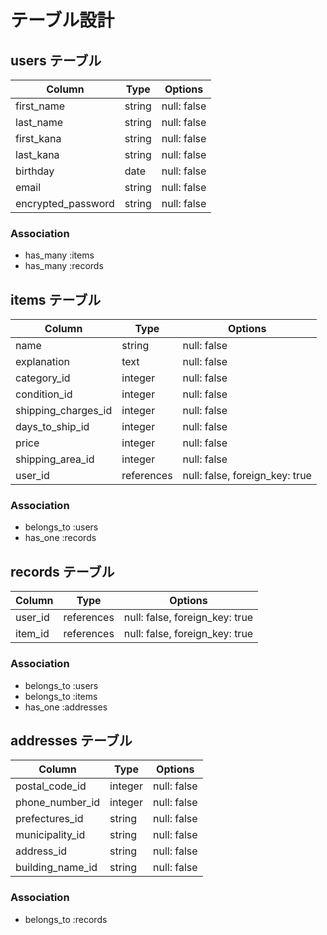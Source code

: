 # テーブル設計

## users テーブル

| Column             | Type   | Options     |
| ------------------ | ------ | ----------- |
| first_name         | string | null: false | #名
| last_name          | string | null: false | #苗字
| first_kana         | string | null: false | #名のカナ
| last_kana          | string | null: false | #苗字のカナ
| birthday           | date   | null: false | #誕生日
| email              | string | null: false | #メールアドレス
| encrypted_password | string | null: false | #パスワード確認


### Association

- has_many :items
- has_many :records

## items テーブル

| Column              | Type       | Options                        |
| ------------------- | ---------- | ------------------------------ |
| name                | string     | null: false                    | #商品名
| explanation         | text       | null: false                    | #商品の説明
| category_id         | integer    | null: false                    | #商品カテゴリー
| condition_id        | integer    | null: false                    | #商品の状態
| shipping_charges_id | integer    | null: false                    | #配送料の負担
| days_to_ship_id     | integer    | null: false                    | #発送までの日数
| price               | integer    | null: false                    | #価格
| shipping_area_id    | integer    | null: false                    | #発送元の地域
| user_id             | references | null: false, foreign_key: true | #userの外部キー


### Association

- belongs_to :users
- has_one :records

## records テーブル

| Column  | Type       | Options                        |
| ------- | ---------- | ------------------------------ |
| user_id | references | null: false, foreign_key: true | #購入者
| item_id | references | null: false, foreign_key: true | #購入したもの

### Association

- belongs_to :users
- belongs_to :items
- has_one :addresses

## addresses テーブル

| Column           | Type    | Options     |
| ---------------- | ------- | ----------- |
| postal_code_id   | integer | null: false | #郵便番号
| phone_number_id  | integer | null: false | #電話番号
| prefectures_id   | string  | null: false | #都道府県
| municipality_id  | string  | null: false | #市区町村
| address_id       | string  | null: false | #番地
| building_name_id | string  | null: false | #建物名

### Association

- belongs_to :records